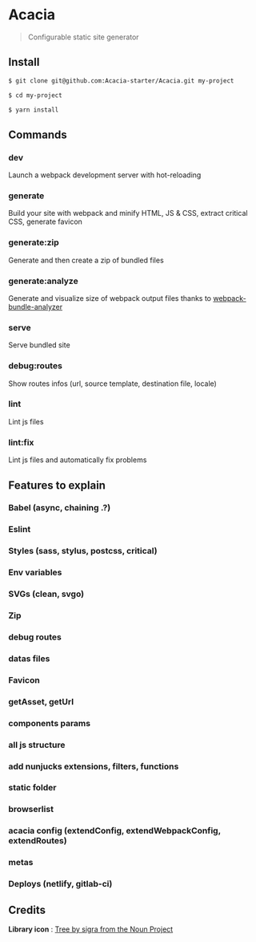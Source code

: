 # Acacia

> Configurable static site generator

## Install

```bash
$ git clone git@github.com:Acacia-starter/Acacia.git my-project

$ cd my-project

$ yarn install
```

## Commands

### dev

Launch a webpack development server with hot-reloading

### generate

Build your site with webpack and minify HTML, JS & CSS, extract critical CSS, generate favicon

### generate:zip

Generate and then create a zip of bundled files

### generate:analyze

Generate and visualize size of webpack output files thanks to [webpack-bundle-analyzer](https://www.npmjs.com/package/webpack-bundle-analyzer)

### serve

Serve bundled site

### debug:routes

Show routes infos (url, source template, destination file, locale)

### lint

Lint js files

### lint:fix

Lint js files and automatically fix problems

## Features to explain

### Babel (async, chaining .?)
### Eslint
### Styles (sass, stylus, postcss, critical)
### Env variables
### SVGs (clean, svgo)
### Zip
### debug routes
### datas files
### Favicon
### getAsset, getUrl
### components params
### all js structure
### add nunjucks extensions, filters, functions
### static folder
### browserlist
### acacia config (extendConfig, extendWebpackConfig, extendRoutes)
### metas
### Deploys (netlify, gitlab-ci)


## Credits

**Library icon** :  [Tree by sigra from the Noun Project](https://thenounproject.com/term/tree/2863734/)
